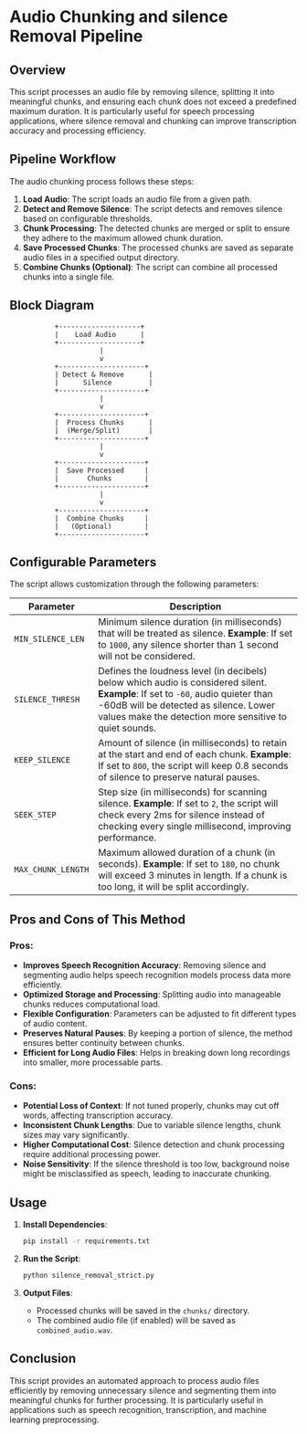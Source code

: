 # Audio Chunking and silence Removal Pipeline

## Overview
This script processes an audio file by removing silence, splitting it into meaningful chunks, and ensuring each chunk does not exceed a predefined maximum duration. It is particularly useful for speech processing applications, where silence removal and chunking can improve transcription accuracy and processing efficiency.

## Pipeline Workflow
The audio chunking process follows these steps:

1. **Load Audio**: The script loads an audio file from a given path.
2. **Detect and Remove Silence**: The script detects and removes silence based on configurable thresholds.
3. **Chunk Processing**: The detected chunks are merged or split to ensure they adhere to the maximum allowed chunk duration.
4. **Save Processed Chunks**: The processed chunks are saved as separate audio files in a specified output directory.
5. **Combine Chunks (Optional)**: The script can combine all processed chunks into a single file.

## Block Diagram
```
           +--------------------+
           |    Load Audio      |
           +--------------------+
                      |
                      v
           +---------------------+
           | Detect & Remove      |
           |      Silence         |
           +---------------------+
                      |
                      v
           +---------------------+
           |  Process Chunks      |
           |  (Merge/Split)       |
           +---------------------+
                      |
                      v
           +---------------------+
           |  Save Processed     |
           |       Chunks        |
           +---------------------+
                      |
                      v
           +---------------------+
           |  Combine Chunks     |
           |   (Optional)        |
           +---------------------+
```

## Configurable Parameters
The script allows customization through the following parameters:

| Parameter | Description |
|-----------|-------------|
| `MIN_SILENCE_LEN` | Minimum silence duration (in milliseconds) that will be treated as silence. **Example**: If set to `1000`, any silence shorter than 1 second will not be considered. |
| `SILENCE_THRESH` | Defines the loudness level (in decibels) below which audio is considered silent. **Example**: If set to `-60`, audio quieter than -60dB will be detected as silence. Lower values make the detection more sensitive to quiet sounds. |
| `KEEP_SILENCE` | Amount of silence (in milliseconds) to retain at the start and end of each chunk. **Example**: If set to `800`, the script will keep 0.8 seconds of silence to preserve natural pauses. |
| `SEEK_STEP` | Step size (in milliseconds) for scanning silence. **Example**: If set to `2`, the script will check every 2ms for silence instead of checking every single millisecond, improving performance. |
| `MAX_CHUNK_LENGTH` | Maximum allowed duration of a chunk (in seconds). **Example**: If set to `180`, no chunk will exceed 3 minutes in length. If a chunk is too long, it will be split accordingly. |

## Pros and Cons of This Method

### Pros:
- **Improves Speech Recognition Accuracy**: Removing silence and segmenting audio helps speech recognition models process data more efficiently.
- **Optimized Storage and Processing**: Splitting audio into manageable chunks reduces computational load.
- **Flexible Configuration**: Parameters can be adjusted to fit different types of audio content.
- **Preserves Natural Pauses**: By keeping a portion of silence, the method ensures better continuity between chunks.
- **Efficient for Long Audio Files**: Helps in breaking down long recordings into smaller, more processable parts.

### Cons:
- **Potential Loss of Context**: If not tuned properly, chunks may cut off words, affecting transcription accuracy.
- **Inconsistent Chunk Lengths**: Due to variable silence lengths, chunk sizes may vary significantly.
- **Higher Computational Cost**: Silence detection and chunk processing require additional processing power.
- **Noise Sensitivity**: If the silence threshold is too low, background noise might be misclassified as speech, leading to inaccurate chunking.

## Usage
1. **Install Dependencies**:
   ```sh
   pip install -r requirements.txt
   ```

2. **Run the Script**:
   ```sh
   python silence_removal_strict.py
   ```

3. **Output Files**:
   - Processed chunks will be saved in the `chunks/` directory.
   - The combined audio file (if enabled) will be saved as `combined_audio.wav`.

## Conclusion
This script provides an automated approach to process audio files efficiently by removing unnecessary silence and segmenting them into meaningful chunks for further processing. It is particularly useful in applications such as speech recognition, transcription, and machine learning preprocessing.

